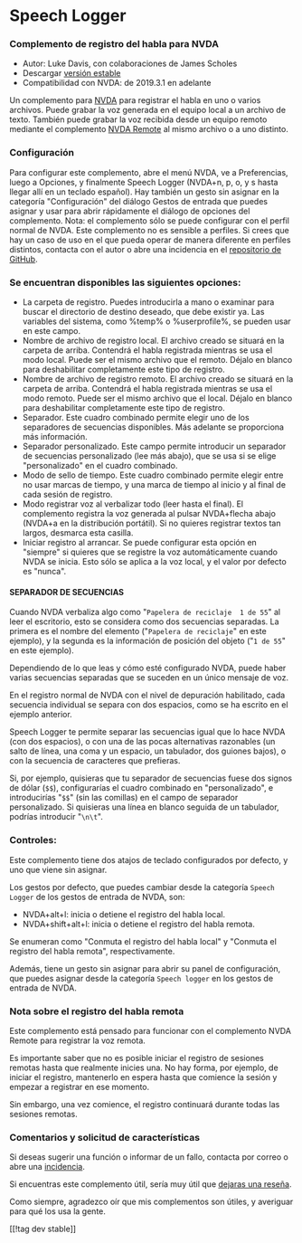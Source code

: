 # Speech Logger #

### Complemento de registro del habla para NVDA

* Autor: Luke Davis, con colaboraciones de James Scholes
* Descargar [versión estable][1]
* Compatibilidad con NVDA: de 2019.3.1 en adelante

Un complemento para [NVDA][3] para registrar el habla en uno o varios
archivos. Puede grabar la voz generada en el equipo local a un archivo de
texto. También puede grabar la voz recibida desde un equipo remoto mediante
el complemento [NVDA Remote][5] al mismo archivo o a uno distinto.

### Configuración

Para configurar este complemento, abre el menú NVDA, ve a Preferencias,
luego a Opciones, y finalmente Speech Logger (NVDA+n, p, o, y s hasta llegar
allí en un teclado español). Hay también un gesto sin asignar en la
categoría "Configuración" del diálogo Gestos de entrada que puedes asignar y
usar para abrir rápidamente el diálogo de opciones del complemento. Nota: el
complemento sólo se puede configurar con el perfil normal de NVDA. Este
complemento no es sensible a perfiles. Si crees que hay un caso de uso en el
que pueda operar de manera diferente en perfiles distintos, contacta con el
autor o abre una incidencia en el [repositorio de GitHub][2].

### Se encuentran disponibles las siguientes opciones:

* La carpeta de registro. Puedes introducirla a mano o examinar para buscar
  el directorio de destino deseado, que debe existir ya. Las variables del
  sistema, como %temp% o %userprofile%, se pueden usar en este campo.
* Nombre de archivo de registro local. El archivo creado se situará en la
  carpeta de arriba. Contendrá el habla registrada mientras se usa el modo
  local. Puede ser el mismo archivo que el remoto. Déjalo en blanco para
  deshabilitar completamente este tipo de registro.
* Nombre de archivo de registro remoto. El archivo creado se situará en la
  carpeta de arriba. Contendrá el habla registrada mientras se usa el modo
  remoto. Puede ser el mismo archivo que el local. Déjalo en blanco para
  deshabilitar completamente este tipo de registro.
* Separador. Este cuadro combinado permite elegir uno de los separadores de
  secuencias disponibles. Más adelante se proporciona más información.
* Separador personalizado. Este campo permite introducir un separador de
  secuencias personalizado (lee más abajo), que se usa si se elige
  "personalizado" en el cuadro combinado.
* Modo de sello de tiempo. Este cuadro combinado permite elegir entre no
  usar marcas de tiempo, y una marca de tiempo al inicio y al final de cada
  sesión de registro.
* Modo registrar voz al verbalizar todo (leer hasta el final). El
  complemento registra la voz generada al pulsar NVDA+flecha abajo (NVDA+a
  en la distribución portátil). Si no quieres registrar textos tan largos,
  desmarca esta casilla.
* Iniciar registro al arrancar. Se puede configurar esta opción en "siempre"
  si quieres que se registre la voz automáticamente cuando NVDA se
  inicia. Esto sólo se aplica a la voz local, y el valor por defecto es
  "nunca".

#### SEPARADOR DE SECUENCIAS

Cuando NVDA verbaliza algo como "`Papelera de reciclaje  1 de 55`" al leer
el escritorio, esto se considera como dos secuencias separadas. La primera
es el nombre del elemento ("`Papelera de reciclaje`" en este ejemplo), y la
segunda es la información de posición del objeto ("`1 de 55`" en este
ejemplo).

Dependiendo de lo que leas y cómo esté configurado NVDA, puede haber varias
secuencias separadas que se suceden en un único mensaje de voz.

En el registro normal de NVDA con el nivel de depuración habilitado, cada
secuencia individual se separa con dos espacios, como se ha escrito en el
ejemplo anterior.

Speech Logger te permite separar las secuencias igual que lo hace NVDA (con
dos espacios), o con una de las pocas alternativas razonables (un salto de
línea, una coma y un espacio, un tabulador, dos guiones bajos), o con la
secuencia de caracteres que prefieras.

Si, por ejemplo, quisieras que tu separador de secuencias fuese dos signos
de dólar (`$$`), configurarías el cuadro combinado en "personalizado", e
introducirías "`$$`" (sin las comillas) en el campo de separador
personalizado. Si quisieras una línea en blanco seguida de un tabulador,
podrías introducir "`\n\t`".

### Controles:

Este complemento tiene dos atajos de teclado configurados por defecto, y uno
que viene sin asignar.

Los gestos por defecto, que puedes cambiar desde la categoría `Speech
Logger` de los gestos de entrada de NVDA, son:

* NVDA+alt+l: inicia o detiene el registro del habla local.
* NVDA+shift+alt+l: inicia o detiene el registro del habla remota.

Se enumeran como "Conmuta el registro del habla local" y "Conmuta el
registro del habla remota", respectivamente.

Además, tiene un gesto sin asignar para abrir su panel de configuración, que
puedes asignar desde la categoría `Speech logger` en los gestos de entrada
de NVDA.

### Nota sobre el registro del habla remota

Este complemento está pensado para funcionar con el complemento NVDA Remote
para registrar la voz remota.

Es importante saber que no es posible iniciar el registro de sesiones
remotas hasta que realmente inicies una. No hay forma, por ejemplo, de
iniciar el registro, mantenerlo en espera hasta que comience la sesión y
empezar a registrar en ese momento.

Sin embargo, una vez comience, el registro continuará durante todas las
sesiones remotas.

### Comentarios y solicitud de características

Si deseas sugerir una función o informar de un fallo, contacta por correo o
abre una [incidencia][2].

Si encuentras este complemento útil, sería muy útil que [dejaras una
reseña][4].

Como siempre, agradezco oír que mis complementos son útiles, y averiguar
para qué los usa la gente.

[[!tag dev stable]]

[1]: https://www.nvaccess.org/addonStore/legacy?file=speechLogger

[2]: https://github.com/opensourcesys/speechLogger/issues/new

[3]: https://nvaccess.org/

[4]: https://github.com/nvaccess/addon-datastore/discussions/2636

[5]: https://nvdaremote.com/
